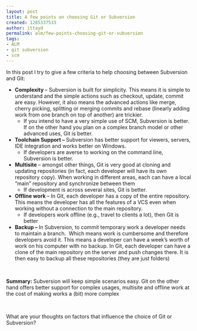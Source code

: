 ```yaml
---
layout: post
title: A few points on choosing Git or Subversion
created: 1285337533
author: ittayd
permalink: alm/few-points-choosing-git-or-subversion
tags:
- ALM
- git subversion
- scm
---
```

<p class="MsoNormal">In this post I try to give a few criteria to help choosing between Subversion and Git:</p>
<ul type="disc" style="margin-top: 0cm;">
    <li style="" class="MsoNormal"><b>Complexity </b>&ndash; Subversion      is built for simplicity. This means it is simple to understand and the      simple actions such as checkout, update, commit are easy. However, it also      means the advanced actions like merge, cherry picking, splitting or      merging commits and rebase (linearly adding work from one branch on top of      another) are trickier.<br />
    <ul type="circle" style="margin-top: 0cm;">
        <li style="" class="MsoNormal">If you intend to have a       very simple use of SCM, Subversion is better. If on the other hand you       plan on a complex branch model or other advanced uses, Git is better.</li>
    </ul>
    </li>
    <li style="" class="MsoNormal"><b>Toolchain Support &ndash; </b>Subversion      has better support for viewers, servers, IDE integration and works better      on Windows.<br />
    <ul type="circle" style="margin-top: 0cm;">
        <li style="" class="MsoNormal">If developers are averse       to working on the command line, Subversion is better.</li>
    </ul>
    </li>
    <li style="" class="MsoNormal"><b>Multisite </b>&ndash; amongst      other things, Git is very good at cloning and updating repositories (in      fact, each developer will have its own repository copy). When working in      different areas, each can have a local &ldquo;main&rdquo; repository and synchronize      between them<br />
    <ul type="circle" style="margin-top: 0cm;">
        <li style="" class="MsoNormal">If development is across several       sites, Git is better.</li>
    </ul>
    </li>
    <li style="" class="MsoNormal"><b>Offline work </b>&ndash; In Git,      each developer has a copy of the entire repository. This means the      developer has all the features of a VCS even when working without a      connection to the main repository.<br />
    <ul type="circle" style="margin-top: 0cm;">
        <li style="" class="MsoNormal">If developers work       offline (e.g., travel to clients a lot), then Git is better</li>
    </ul>
    </li>
    <li style="" class="MsoNormal"><b>Backup &ndash; </b>In      Subversion, to commit temporary work a developer needs to maintain a      branch.<span style="">&nbsp; </span>Which means work is      cumbersome and therefore developers avoid it. This means a developer can      have a week&rsquo;s worth of work on his computer with no backup. In Git, each      developer can have a clone of the main repository on the server and push      changes there. It is then easy to backup all these repositories (they are just      folders)</li>
</ul>
<p class="MsoNormal">&nbsp;</p>
<p class="MsoNormal"><b>Summary: </b>Subversion will keep simple scenarios easy. Git on the other hand offers better support for complex usages, multisite and offline work at the cost of making works a (bit) more complex</p>
<p class="MsoNormal">&nbsp;</p>
<p>What are your thoughts on factors that influence the choice of Git or Subversion?</p>
